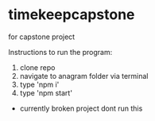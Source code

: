 # timekeepcapstone
for capstone project

Instructions to run the program:

1. clone repo
2. navigate to anagram folder via terminal
3. type 'npm i'
4. type 'npm start'

* currently broken project dont run this
